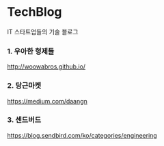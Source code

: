 # TechBlog

IT 스타트업들의 기술 블로그

### 1. 우아한 형제들
http://woowabros.github.io/

### 2. 당근마켓
https://medium.com/daangn

### 3. 센드버드
https://blog.sendbird.com/ko/categories/engineering
